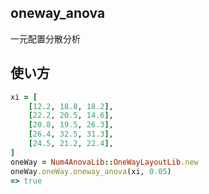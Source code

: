 oneway_anova
------------
一元配置分散分析

## 使い方

```ruby
xi = [
    [12.2, 18.8, 18.2],
    [22.2, 20.5, 14.6],
    [20.8, 19.5, 26.3],
    [26.4, 32.5, 31.3],
    [24.5, 21.2, 22.4],
]
oneWay = Num4AnovaLib::OneWayLayoutLib.new 
oneWay.oneWay.oneway_anova(xi, 0.05)
=> true
```


